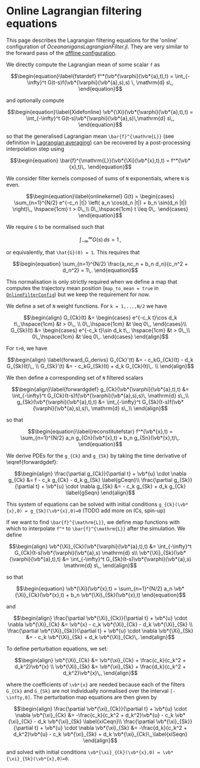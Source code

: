 # Online Lagrangian filtering equations

This page describes the Lagrangian filtering equations for the 'online' configuration of *OceananigansLagrangianFilter.jl*. They are very similar to the forward pass of the [offline configuration](@ref "Offline Lagrangian filtering equations").

We directly compute the Lagrangian mean of some scalar ``f`` as
```math
\begin{equation}\label{fstardef}
    f^*(\vb*{\varphi}(\vb*{a},t),t) = \int_{-\infty}^t G(t-s)f(\vb*{\varphi}(\vb*{a},s),s) \, \mathrm{d} s\,,
\end{equation}
```
and optionally compute
```math
\begin{equation}\label{Xidefonline}
\vb*{\Xi}(\vb*{\varphi}(\vb*{a},t),t) = \int_{-\infty}^t G(t-s)\vb*{\varphi}(\vb*{a},s)\,\mathrm{d} s\,,
\end{equation}
```
so that the generalised Lagrangian mean ``\bar{f}^{\mathrm{L}}`` (see definition in [Lagrangian averaging](@ref "Lagrangian averaging")) can be recovered by a post-processing interpolation step using
```math
\begin{equation}
\bar{f}^{\mathrm{L}}(\vb*{\Xi}(\vb*{x},t),t) = f^*(\vb*{x},t)\,.
\end{equation}
```

We consider filter kernels composed of sums of ``N`` exponentials, where ``N`` is even.
```math
\begin{equation}\label{onlinekernel}
    G(t) = \begin{cases}
    \sum_{n=1}^{N/2} e^{-c_n |t|} \left( a_n \cos(d_n |t|) + b_n \sin(d_n |t|) \right)\,, \hspace{1cm} t > 0\,,\\
    0\,,\hspace{1cm} t \leq 0\,.
    \end{cases}
\end{equation}
```
We require ``G`` to be normalised such that
```math
\begin{equation}
    \int_{-\infty}^\infty G(s) \, ds = 1\,,
\end{equation}
```
or equivalently, that ``\hat{G}(0) = 1``. This requires that
```math
\begin{equation}
    \sum_{n=1}^{N/2} \frac{a_nc_n + b_n d_n}{c_n^2 + d_n^2} = 1\,.
\end{equation}
```
This normalisation is only strictly required when we define a map that computes the trajectory mean position (`map_to_mean = true` in [`OnlineFilterConfig`](@ref "OnlineFilterConfig")) but we keep the requirement for now.

We define a set of ``N`` weight functions. For ``k = 1,...,N/2`` we have
```math
\begin{align}
    G_{Ck}(t) &= \begin{cases}
    e^{-c_k t}\cos d_k t\,,\hspace{1cm} &t > 0\,, \\
    0\,,\hspace{1cm} &t \leq 0\,,
    \end{cases}\\
    G_{Sk}(t) &= \begin{cases}
    e^{-c_k t}\sin d_k t\,, \hspace{1cm} &t > 0\,,\\
    0\,,\hspace{1cm} &t \leq 0\,.
    \end{cases}
\end{align}
```
For ``t>0``, we have
```math
\begin{align} \label{forward_G_derivs}
    G_{Ck}'(t) &= - c_kG_{Ck}(t) - d_k G_{Sk}(t)\,, \\
    G_{Sk}'(t) &= - c_kG_{Sk}(t) + d_k G_{Ck}(t)\,. \\
\end{align}
```

We then define a corresponding set of ``N`` filtered scalars
```math
\begin{align}\label{forwardgdef}
    g_{Ck}(\vb*{\varphi}(\vb*{a},t),t) &= \int_{-\infty}^t G_{Ck}(t-s)f(\vb*{\varphi}(\vb*{a},s),s)\, \mathrm{d} s\,,\\
    g_{Sk}(\vb*{\varphi}(\vb*{a},t),t) &= \int_{-\infty}^t G_{Sk}(t-s)f(\vb*{\varphi}(\vb*{a},s),s)\, \mathrm{d} s\,,\\
\end{align}
```
so that 
```math
\begin{equation}\label{reconstitutefstar}
    f^*(\vb*{x},t) = \sum_{n=1}^{N/2} a_n g_{Cn}(\vb*{x},t) + b_n g_{Sn}(\vb*{x},t)\,.
\end{equation}
```
We derive PDEs for the ``g_{Ck}`` and ``g_{Sk}`` by taking the time derivative of \eqref{forwardgdef}:
```math
\begin{align}
\frac{\partial g_{Ck}}{\partial t} + \vb*{u} \cdot \nabla g_{Ck} &= f - c_k g_{Ck} - d_k g_{Sk} \label{gCeqn}\\
\frac{\partial g_{Sk}}{\partial t} + \vb*{u} \cdot \nabla g_{Sk} &=  - c_k g_{Sk} + d_k g_{Ck} \label{gSeqn}
\end{align}
```
This system of equations can be solved with initial conditions ``g_{Ck}(\vb*{x},0) = g_{Sk}(\vb*{x},0)=0`` (TODO add more on ICs, spin-up)

If we want to find ``\bar{f}^{\mathrm{L}}``, we define map functions with which to interpolate ``f^*`` to ``\bar{f}^{\mathrm{L}}`` after the simulation. We define 
```math
\begin{align}
    \vb*{\Xi}_{Ck}(\vb*{\varphi}(\vb*{a},t),t) &= \int_{-\infty}^t G_{Ck}(t-s)\vb*{\varphi}(\vb*{a},s) \mathrm{d} s\\
    \vb*{\Xi}_{Sk}(\vb*{\varphi}(\vb*{a},t),t) &= \int_{-\infty}^t G_{Sk}(t-s)\vb*{\varphi}(\vb*{a},s) \mathrm{d} s\,,
\end{align}
```
so that
```math
\begin{equation}
\vb*{\Xi}(\vb*{x},t) = \sum_{n=1}^{N/2} a_n \vb*{\Xi}_{Ck}(\vb*{x},t) + b_n \vb*{\Xi}_{Sk}(\vb*{x},t)
\end{equation}
```
and
```math
\begin{align}
\frac{\partial \vb*{\Xi}_{Ck}}{\partial t} + \vb*{u} \cdot \nabla \vb*{\Xi}_{Ck} &= \vb*{x} - c_k \vb*{\Xi}_{Ck} - d_k \vb*{\Xi}_{Sk} \\
\frac{\partial \vb*{\Xi}_{Sk}}{\partial t} + \vb*{u} \cdot \nabla \vb*{\Xi}_{Sk} &=  - c_k \vb*{\Xi}_{Sk} + d_k \vb*{\Xi}_{Ck}\,.
\end{align}
```
To define perturbation equations, we set:
```math
\begin{align}
    \vb*{\Xi}_{Ck} &= \vb*{\xi}_{Ck} + \frac{c_k}{c_k^2 + d_k^2}\vb*{x} \\
    \vb*{\Xi}_{Sk} &= \vb*{\xi}_{Sk} + \frac{d_k}{c_k^2 + d_k^2}\vb*{x}\,,
\end{align}
```
where the coefficients of ``\vb*{x}`` are needed because each of the filters ``G_{Ck}`` and ``G_{Sk}`` are not individually normalised over the interval ``[-\infty,0]``.
The perturbation map equations are then given by
```math
\begin{align}
\frac{\partial \vb*{\xi}_{Ck}}{\partial t} + \vb*{u} \cdot \nabla \vb*{\xi}_{Ck} &= -\frac{c_k}{c_k^2 + d_k^2}\vb*{u} - c_k \vb*{\xi}_{Ck} - d_k \vb*{\xi}_{Sk} \label{xiCeqn}\\
\frac{\partial \vb*{\xi}_{Sk}}{\partial t} + \vb*{u} \cdot \nabla \vb*{\xi}_{Sk} &= -\frac{d_k}{c_k^2 + d_k^2}\vb*{u} - c_k \vb*{\xi}_{Sk} + d_k \vb*{\xi}_{Ck}\,,\label{xiSeqn}
\end{align}
```
and solved with initial conditions ``\vb*{\xi}_{Ck}(\vb*{x},0) = \vb*{\xi}_{Sk}(\vb*{x},0)=0``.

